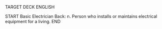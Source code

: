 TARGET DECK
ENGLISH

START
Basic
Electrician
Back: n. Person who installs or maintains electrical equipment for a living.
END

